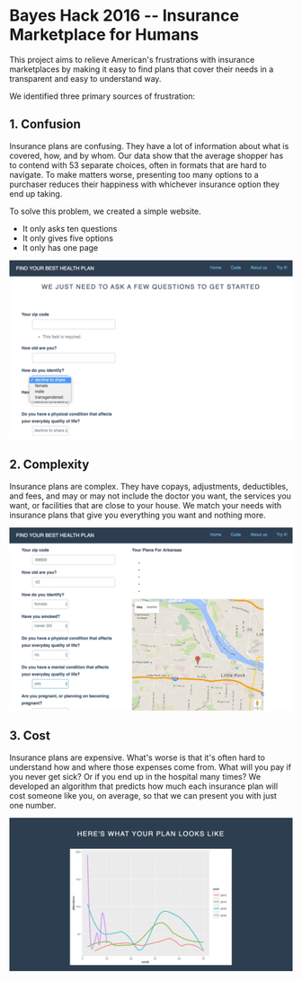 # Bayes Hack 2016 -- Insurance Marketplace for Humans

This project aims to relieve American's frustrations with insurance marketplaces by making it easy to find plans that cover their needs in a transparent and easy to understand way.

We identified three primary sources of frustration:

## 1. Confusion

Insurance plans are confusing. They have a lot of information about what is covered, how, and by whom. Our data show that the average shopper has to contend with 53 separate choices, often in formats that are hard to navigate. To make matters worse, presenting too many options to a purchaser reduces their happiness with whichever insurance option they end up taking.

To solve this problem, we created a simple website.

* It only asks ten questions
* It only gives five options
* It only has one page

![Simple](website-pre.png)

## 2. Complexity

Insurance plans are complex. They have copays, adjustments, deductibles, and fees, and may or may not include the doctor you want, the services you want, or facilities that are close to your house. We match your needs with insurance plans that give you everything you want and nothing more.

![Clear](website-post.png)

## 3. Cost

Insurance plans are expensive. What's worse is that it's often hard to understand how and where those expenses come from. What will you pay if you never get sick? Or if you end up in the hospital many times? We developed an algorithm that predicts how much each insurance plan will cost someone like you, on average, so that we can present you with just one number.


![Personal](website-map.png)
